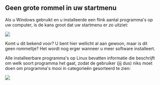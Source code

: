 <?php require("../../entete.php");?> <?php require("../../base.php");?> <?php require("../../fonctions.php");?>

<div id="corps">

<h2>Geen grote rommel in uw startmenu</h2>

<p>Als u Windows gebruikt en u installeerde een flink aantal programma's op uw computer, is de kans groot dat uw startmenu er zo uitziet:</p>

<img src="Images/windows_7_start_menu.png">

<p>Komt u dit bekend voor? U bent hier wellicht al aan gewoon, maar is dit geen rommeltje? Het wordt nog erger wanneer u meer software installeert.</p>

<p>Alle installeerbare programma's op Linux bevatten informatie die beschrijft om welk soort programma het gaat, zodat de gebruiker (jij dus) niks moet doen om programma's mooi in categorieën gesorteerd te zien:</p>

<img src="Images/categories_menu.png">

</div>


